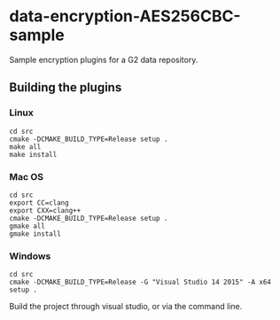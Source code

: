 # data-encryption-AES256CBC-sample
Sample encryption plugins for a G2 data repository.

## Building the plugins

### Linux

```
cd src
cmake -DCMAKE_BUILD_TYPE=Release setup .
make all
make install
```

### Mac OS

```
cd src
export CC=clang
export CXX=clang++
cmake -DCMAKE_BUILD_TYPE=Release setup .
gmake all
gmake install
```

### Windows

```
cd src
cmake -DCMAKE_BUILD_TYPE=Release -G "Visual Studio 14 2015" -A x64 setup .
```
Build the project through visual studio, or via the command line.

